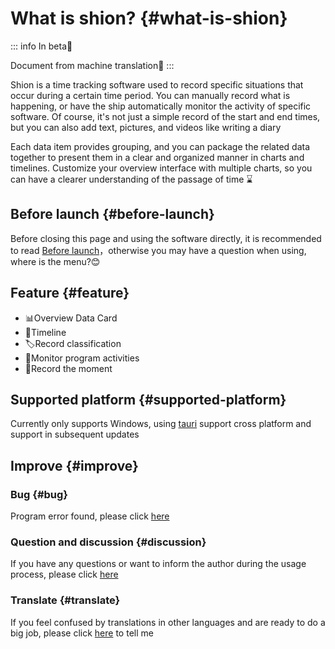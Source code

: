 # What is shion? {#what-is-shion}

::: info
In beta🥳

Document from machine translation🤖
:::

Shion is a time tracking software used to record specific situations that occur during a certain time period. You can manually record what is happening, or have the ship automatically monitor the activity of specific software. Of course, it's not just a simple record of the start and end times, but you can also add text, pictures, and videos like writing a diary

Each data item provides grouping, and you can package the related data together to present them in a clear and organized manner in charts and timelines. Customize your overview interface with multiple charts, so you can have a clearer understanding of the passage of time ⌛

## Before launch {#before-launch}

Before closing this page and using the software directly, it is recommended to read [Before launch](./before-launch.md)，otherwise you may have a question when using, where is the menu?😊

## Feature {#feature}

+ 📊Overview Data Card
+ 📅Timeline
+ 🏷️Record classification
+ 👀Monitor program activities
+ 📖Record the moment

## Supported platform {#supported-platform}

Currently only supports Windows, using [tauri](https://tauri.app/) support cross platform and support in subsequent updates

## Improve {#improve}

### Bug {#bug}

Program error found, please click [here](https://github.com/shion-app/shion/issues)

### Question and discussion {#discussion}

If you have any questions or want to inform the author during the usage process, please click [here](https://github.com/shion-app/shion/discussions)

### Translate {#translate}

If you feel confused by translations in other languages and are ready to do a big job, please click [here](https://github.com/shion-app/shion/discussions) to tell me